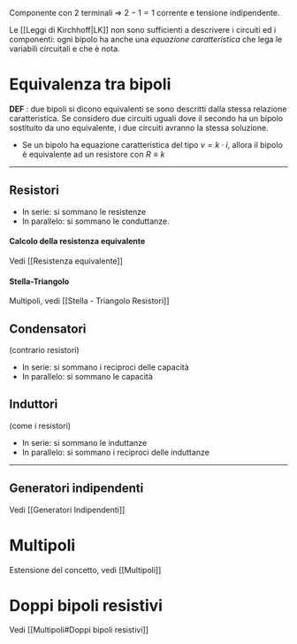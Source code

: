 Componente con $2$ terminali $\Rightarrow$ $2-1=1$ corrente e tensione indipendente.

Le [[Leggi di Kirchhoff|LK]] non sono sufficienti a descrivere i circuiti ed i componenti: ogni bipolo ha anche una *equazione caratteristica* che lega le variabili circuitali e che è nota.


# Equivalenza tra bipoli

**DEF** :
 due bipoli si dicono equivalenti se sono descritti dalla stessa relazione caratteristica.
 Se considero due circuiti uguali dove il secondo ha un bipolo sostituito da uno equivalente, i due circuiti avranno la stessa soluzione.

- Se un bipolo ha equazione caratteristica del tipo $v= k\cdot i$, allora il bipolo è equivalente ad un resistore con $R \equiv k$

---
## Resistori

- In serie: si sommano le resistenze
- In parallelo: si sommano le conduttanze.

#### Calcolo della resistenza equivalente
Vedi [[Resistenza equivalente]]

#### Stella-Triangolo
Multipoli, vedi [[Stella - Triangolo Resistori]]

## Condensatori
(contrario resistori)
- In serie: si sommano i reciproci delle capacità
- In parallelo: si sommano le capacità

## Induttori
(come i resistori)
- In serie: si sommano le induttanze
- In parallelo: si sommano i reciproci delle induttanze

---
## Generatori indipendenti
Vedi [[Generatori Indipendenti]]

# Multipoli
Estensione del concetto, vedi [[Multipoli]]

# Doppi bipoli resistivi
Vedi [[Multipoli#Doppi bipoli resistivi]]